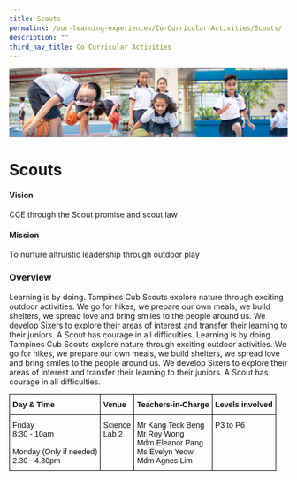 ```yaml
---
title: Scouts
permalink: /our-learning-experiences/Co-Curricular-Activities/Scouts/
description: ""
third_nav_title: Co Curricular Activities
---
```

![](/images/Our%20Learning%20Experiences.jpg)

Scouts
======

#### **Vision**

CCE through the Scout promise and scout law  
  

#### **Mission**

To nurture altruistic leadership through outdoor play  

### **Overview**

Learning is by doing. Tampines Cub Scouts explore nature through exciting outdoor activities. We go for hikes, we prepare our own meals, we build shelters, we spread love and bring smiles to the people around us. We develop Sixers to explore their areas of interest and transfer their learning to their juniors. A Scout has courage in all difficulties. Learning is by doing. Tampines Cub Scouts explore nature through exciting outdoor activities. We go for hikes, we prepare our own meals, we build shelters, we spread love and bring smiles to the people around us. We develop Sixers to explore their areas of interest and transfer their learning to their juniors. A Scout has courage in all difficulties.


<style type="text/css">
.tg  {border-collapse:collapse;border-spacing:0;}
.tg td{border-color:black;border-style:solid;border-width:1px;font-family:Arial, sans-serif;font-size:14px;
  overflow:hidden;padding:10px 5px;word-break:normal;}
.tg th{border-color:black;border-style:solid;border-width:1px;font-family:Arial, sans-serif;font-size:14px;
  font-weight:normal;overflow:hidden;padding:10px 5px;word-break:normal;}
.tg .tg-clkh{color:#121212;font-weight:bold;text-align:left;vertical-align:top}
.tg .tg-kk00{color:#121212;text-align:left;vertical-align:top}
</style>
<table class="tg">
<thead>
  <tr>
    <th class="tg-clkh">Day &amp; Time</th>
    <th class="tg-clkh">Venue</th>
    <th class="tg-clkh">Teachers-in-Charge</th>
    <th class="tg-clkh">Levels involved</th>
  </tr>
</thead>
<tbody>
  <tr>
    <td class="tg-kk00">Friday<br>8:30 - 10am<br><br>Monday (Only if needed)<br>2.30 - 4.30pm</td>
    <td class="tg-kk00">Science<br>Lab 2</td>
    <td class="tg-kk00">Mr Kang Teck Beng <br>Mr Roy Wong <br>Mdm Eleanor Pang <br>Ms Evelyn Yeow <br>Mdm Agnes Lim </td>
    <td class="tg-kk00">P3 to P6</td>
  </tr>
</tbody>
</table>